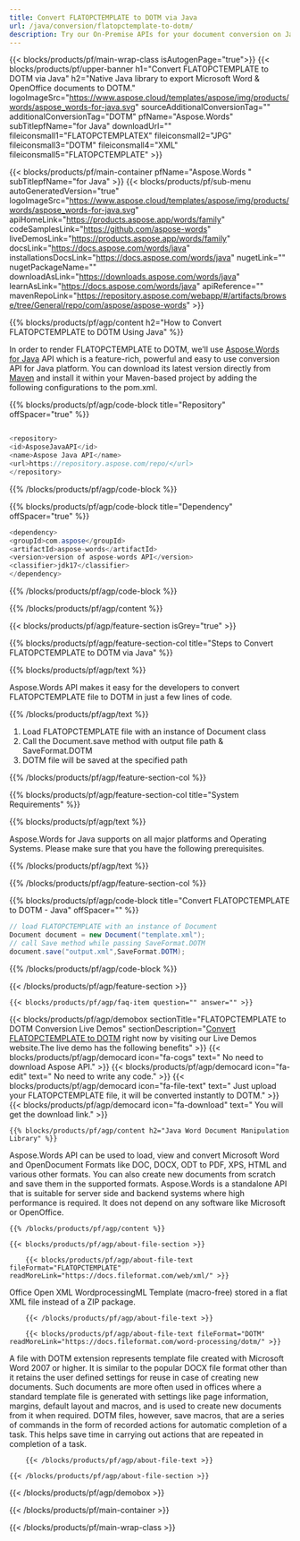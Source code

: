 ```yaml
---
title: Convert FLATOPCTEMPLATE to DOTM via Java 
url: /java/conversion/flatopctemplate-to-dotm/ 
description: Try our On-Premise APIs for your document conversion on Java Runtime Environment for JSP/JSF Application and Desktop Applications.
---
```


{{< blocks/products/pf/main-wrap-class isAutogenPage="true">}}
{{< blocks/products/pf/upper-banner h1="Convert FLATOPCTEMPLATE to DOTM via Java" h2="Native Java library to export Microsoft Word & OpenOffice documents to DOTM." logoImageSrc="https://www.aspose.cloud/templates/aspose/img/products/words/aspose_words-for-java.svg" sourceAdditionalConversionTag="" additionalConversionTag="DOTM" pfName="Aspose.Words" subTitlepfName="for Java" downloadUrl="" fileiconsmall1="FLATOPCTEMPLATEX" fileiconsmall2="JPG" fileiconsmall3="DOTM" fileiconsmall4="XML" fileiconsmall5="FLATOPCTEMPLATE" >}}

{{< blocks/products/pf/main-container pfName="Aspose.Words " subTitlepfName="for Java" >}}
{{< blocks/products/pf/sub-menu autoGeneratedVersion="true" logoImageSrc="https://www.aspose.cloud/templates/aspose/img/products/words/aspose_words-for-java.svg" apiHomeLink="https://products.aspose.app/words/family" codeSamplesLink="https://github.com/aspose-words" liveDemosLink="https://products.aspose.app/words/family" docsLink="https://docs.aspose.com/words/java" installationsDocsLink="https://docs.aspose.com/words/java" nugetLink="" nugetPackageName="" downloadAsLink="https://downloads.aspose.com/words/java" learnAsLink="https://docs.aspose.com/words/java" apiReference="" mavenRepoLink="https://repository.aspose.com/webapp/#/artifacts/browse/tree/General/repo/com/aspose/aspose-words" >}}

{{% blocks/products/pf/agp/content h2="How to Convert FLATOPCTEMPLATE to DOTM Using Java" %}}

 In order to render FLATOPCTEMPLATE to DOTM, we’ll use
 [Aspose.Words for Java](https://products.aspose.com/words/java) 
 API which is a feature-rich, powerful and easy to use conversion API for Java platform. You can download its latest version directly from
 [Maven](https://repository.aspose.com/webapp/#/artifacts/browse/tree/General/repo/com/aspose/aspose-words) 
 and install it within your Maven-based project by adding the following configurations to the pom.xml.

{{% blocks/products/pf/agp/code-block title="Repository" offSpacer="true" %}}

```cs

<repository>
<id>AsposeJavaAPI</id>
<name>Aspose Java API</name>
<url>https://repository.aspose.com/repo/</url>
</repository>

```

{{% /blocks/products/pf/agp/code-block %}}

{{% blocks/products/pf/agp/code-block title="Dependency" offSpacer="true" %}}

```cs
<dependency>
<groupId>com.aspose</groupId>
<artifactId>aspose-words</artifactId>
<version>version of aspose-words API</version>
<classifier>jdk17</classifier>
</dependency>

```

{{% /blocks/products/pf/agp/code-block %}}

{{% /blocks/products/pf/agp/content %}}

{{< blocks/products/pf/agp/feature-section isGrey="true" >}}

{{% blocks/products/pf/agp/feature-section-col title="Steps to Convert FLATOPCTEMPLATE to DOTM via Java" %}}

{{% blocks/products/pf/agp/text %}}

 Aspose.Words API makes it easy for the developers to convert FLATOPCTEMPLATE file to DOTM in just a few lines of code.

{{% /blocks/products/pf/agp/text %}}

1.  Load FLATOPCTEMPLATE file with an instance of Document class
1.  Call the Document.save method with output file path & SaveFormat.DOTM
1.  DOTM file will be saved at the specified path

{{% /blocks/products/pf/agp/feature-section-col %}}

{{% blocks/products/pf/agp/feature-section-col title="System Requirements" %}}

{{% blocks/products/pf/agp/text %}}

 Aspose.Words for Java supports on all major platforms and Operating Systems. Please make sure that you have the following prerequisites.

{{% /blocks/products/pf/agp/text %}}

{{% /blocks/products/pf/agp/feature-section-col %}}

{{% blocks/products/pf/agp/code-block title="Convert FLATOPCTEMPLATE to DOTM - Java‎" offSpacer="" %}}

```cs
// load FLATOPCTEMPLATE with an instance of Document
Document document = new Document("template.xml");
// call Save method while passing SaveFormat.DOTM
document.save("output.xml",SaveFormat.DOTM);   

```

{{% /blocks/products/pf/agp/code-block %}}

{{< /blocks/products/pf/agp/feature-section >}}

    {{< blocks/products/pf/agp/faq-item question="" answer="" >}}
 

<!-- aboutfile Starts -->

{{< blocks/products/pf/agp/demobox sectionTitle="FLATOPCTEMPLATE to DOTM Conversion Live Demos" sectionDescription="[Convert FLATOPCTEMPLATE to DOTM](https://products.aspose.app/words/conversion/flatopctemplate-to-dotm) right now by visiting our Live Demos website.The live demo has the following benefits" >}}
        {{< blocks/products/pf/agp/democard icon="fa-cogs" text=" No need to download Aspose API." >}}
        {{< blocks/products/pf/agp/democard icon="fa-edit" text=" No need to write any code." >}}
        {{< blocks/products/pf/agp/democard icon="fa-file-text" text=" Just upload your FLATOPCTEMPLATE file, it will be converted instantly to DOTM." >}}
        {{< blocks/products/pf/agp/democard icon="fa-download" text=" You will get the download link." >}}

    {{% blocks/products/pf/agp/content h2="Java Word Document Manipulation Library" %}}

 Aspose.Words API can be used to load, view and convert Microsoft Word and OpenDocument Formats like DOC, DOCX, ODT to PDF, XPS, HTML and various other formats. You can also create new documents from scratch and save them in the supported formats. Aspose.Words is a standalone API that is suitable for server side and backend systems where high performance is required. It does not depend on any software like Microsoft or OpenOffice. ‎



    {{% /blocks/products/pf/agp/content %}}

    {{< blocks/products/pf/agp/about-file-section >}}

        {{< blocks/products/pf/agp/about-file-text fileFormat="FLATOPCTEMPLATE" readMoreLink="https://docs.fileformat.com/web/xml/" >}}

Office Open XML WordprocessingML Template (macro-free) stored in a flat XML file instead of a ZIP package.

        {{< /blocks/products/pf/agp/about-file-text >}}

        {{< blocks/products/pf/agp/about-file-text fileFormat="DOTM" readMoreLink="https://docs.fileformat.com/word-processing/dotm/" >}}

A file with DOTM extension represents template file created with Microsoft Word 2007 or higher. It is similar to the popular DOCX file format other than it retains the user defined settings for reuse in case of creating new documents. Such documents are more often used in offices where a standard template file is generated with settings like page information, margins, default layout and macros, and is used to create new documents from it when required. DOTM files, however, save macros, that are a series of commands in the form of recorded actions for automatic completion of a task. This helps save time in carrying out actions that are repeated in completion of a task.

        {{< /blocks/products/pf/agp/about-file-text >}}

    {{< /blocks/products/pf/agp/about-file-section >}}

{{< /blocks/products/pf/agp/demobox >}}

<!-- aboutfile Ends -->

{{< /blocks/products/pf/main-container >}}
    
{{< /blocks/products/pf/main-wrap-class >}}